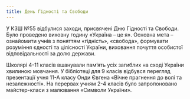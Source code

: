 ```yaml
---
title: День Гідності та Свободи
---
```


У КЗШ №55 відбулися заходи, присвячені Дню Гідності та Свободи. Було проведено виховну годину «Україна – це я». Основна мета – ознайомити учнів з поняттям «гідність», «свобода», формувати розуміння єдності та цілісності України, виховання почуття особистої відповідальності за долю держави.

Школярі 4-11 класів вшанували пам’ять усіх загиблих на сході України хвилиною мовчання. У бібліотеці для 9 класів відбувся перегляд презентації учня 11-А класу Онди Євгена «Вічне прагнення до волі та незалежності». На перервах учням 2-4 класів було запропоновано майстер-класи з малювання «Символи України».

<slideshow id="72157660699358569"></slideshow>
